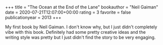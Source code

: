 +++
title = "The Ocean at the End of the Lane"
bookauthor = "Neil Gaiman"
date = 2020-07-21T12:07:00+00:00
rating = 3
favorite = false
publicationyear = 2013
+++

My first book by Neil Gaiman. I don't know why, but I just didn't completely vibe with this book. Definitely had some pretty creative ideas and the writing style was pretty but I just didn't find the story to be very engaging.